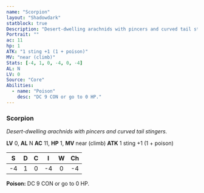 ```yaml
---
name: "Scorpion"
layout: "Shadowdark"
statblock: true
Description: "Desert-dwelling arachnids with pincers and curved tail stingers."
Portrait: ""
ac: 11
hp: 1
ATK: "1 sting +1 (1 + poison)"
MV: "near (climb)"
Stats: [-4, 1, 0, -4, 0, -4]
AL: N
LV: 0
Source: "Core"
Abilities:
  - name: "Poison"
    desc: "DC 9 CON or go to 0 HP."
---
```


### Scorpion

_Desert-dwelling arachnids with pincers and curved tail stingers._

**LV** 0, **AL** N
**AC** 11, **HP** 1, **MV** near (climb)
**ATK** 1 sting +1 (1 + poison)

|  S  |  D  |  C  |  I  |  W  |  Ch  |
|:---:|:---:|:---:|:---:|:---:|:----:|
| -4 | 1 | 0 | -4 | 0 | -4 |

**Poison:** DC 9 CON or go to 0 HP.

